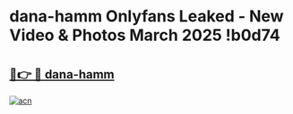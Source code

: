 # dana-hamm Onlyfans Leaked - New Video & Photos March 2025 !b0d74

# <h2><a href="https://lp5z2p.iuczelnia.edu.pl?title=dana-hamm&ref=b0d74">🔗👉 🔴 dana-hamm</a></h2>

[![acn](https://github.com/user-attachments/assets/0f9c940e-d8b0-45ae-aac7-cd30a18b3e1c)](https://lp5z2p.iuczelnia.edu.pl?title=dana-hamm&ref=b0d74)

